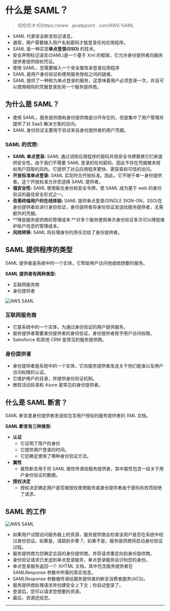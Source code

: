 # 什么是 SAML？

> 哎哎哎:# t0]https://www . javatppoint . com/AWS-SAML

*   SAML 代表安全断言标记语言。
*   通常，用户需要输入用户名和密码才能登录任何应用程序。
*   SAML 是一种实现**单点登录(SSO)** 的技术。
*   安全声明标记语言(SAML)是一个基于 Xml 的框架，它允许身份提供者向服务提供者提供授权凭证。
*   使用 SAML，您需要输入一个安全属性来登录应用程序
*   SAML 是用户身份验证和使用服务授权之间的链接。
*   SAML 提供了一种称为单点登录的服务，这意味着用户必须登录一次，并且可以使用相同的凭据登录到另一个服务提供商。

## 为什么是 SAML？

*   使用 SAML，服务提供商和身份提供商是分开存在的，但是集中了用户管理并提供了对 SaaS 解决方案的访问。
*   SAML 身份验证主要用于验证来自身份提供者的用户凭据。

### SAML 的优势:

*   **SAML 单点登录:** SAML 通过消除应用程序的密码并用安全令牌替换它们来提供安全性。由于我们不需要 SAML 登录的任何密码，因此不存在凭据被未授权用户窃取的风险。它提供了对云应用程序更快、更容易和可信的访问。
*   **开放标准单点登录:** SAML 实现符合开放标准。因此，它不限于单一身份提供者。这个开放标准允许您选择 SAML 提供者。
*   **强安全性:** SAML 使用联合身份和安全令牌，使 SAML 成为基于 web 的身份验证的最佳安全形式之一。
*   **改善终端用户的在线体验:** SAML 提供单点登录(SINGLE SIGN-ON，SSO)在身份提供者处进行身份验证，身份提供者将身份验证发送给服务提供者，无需额外的凭据。
*   **降低服务提供商的管理成本:**对多个服务使用单次身份验证多次可以降低维护账户信息的管理成本。
*   **风险转移:** SAML 将处理身份的责任交给了身份提供者。

## SAML 提供程序的类型

SAML 提供者是系统中的一个实体，它帮助用户访问他或她想要的服务。

**SAML 提供者有两种类型:**

*   互联网服务商
*   身份提供者

![AWS SAML](../Images/b5b89e38e0aac9cccb0d8adf1cd27571.png)

### 互联网服务商

*   它是系统中的一个实体，为通过身份验证的用户提供服务。
*   服务提供者需要身份提供者的身份验证，身份提供者授予用户访问权限。
*   Salesforce 和其他 CRM 是常见的服务提供商。

### 身份提供者

*   身份提供者是系统中的一个实体，它向服务提供者发送关于他们是谁以及用户访问权限的认证。
*   它维护用户的目录，并提供身份验证机制。
*   微软活动目录和 Azure 是常见的身份提供者。

## 什么是 SAML 断言？

SAML 断言是身份提供者发送给包含用户授权的服务提供者的 XML 文档。

**SAML 断言有三种类型:**

*   **认证**
    *   它证明了用户的身份
    *   它提供用户登录的时间。
    *   它还确定使用了哪种身份验证方法。
*   **属性**
    *   属性断言用于将 SAML 属性传递给服务提供者，其中属性包含一段关于用户身份验证的数据。
*   **授权决定**
    *   授权决定确定用户是否被授权使用服务或身份提供者由于密码失败而拒绝了请求。

## SAML 的工作

![AWS SAML](../Images/4722717874bce0adf739144597de9860.png)

*   如果用户试图访问服务器上的资源，服务提供商会检查该用户是否在系统中经过身份验证。如果是，请跳到步骤 7，如果不是，服务提供商将启动身份验证过程。
*   服务提供商为您确定合适的身份提供商，并将请求重定向到身份提供商。
*   身份验证请求已发送到单点登录服务，单点登录服务会识别您的身份。
*   单点登录服务返回一个 XHTML 文档，其中包含服务提供者在 SAMLResponse 参数中所需的真实信息。
*   SAMLResponse 参数被传递给服务提供者的断言消费者服务(ACS)。
*   服务提供商处理请求并创建安全上下文；你自动登录了。
*   登录后，您可以请求您想要的资源。
*   最后，资源还给您。

* * *
